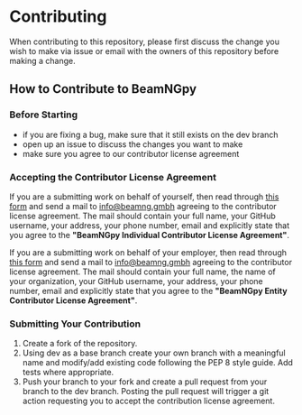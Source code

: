 # Contributing

When contributing to this repository, please first discuss the change you wish to make via issue or email with the owners of this repository before making a change.

## How to Contribute to BeamNGpy

### Before Starting

* if you are fixing a bug, make sure that it still exists on the dev branch
* open up an issue to discuss the changes you want to make
* make sure you agree to our contributor license agreement

### Accepting the Contributor License Agreement

If you are a submitting work on behalf of yourself, then read through [this form](https://github.com/BeamNG/BeamNGpy/blob/dev/docs/CLA-individual.pdf) and send a mail to  info@beamng.gmbh agreeing to the contributor license agreement. The mail should contain your full name, your GitHub username, your address, your phone number, email and explicitly state that you agree to the **"BeamNGpy Individual Contributor License Agreement"**.

If you are a submitting work on behalf of your employer, then read through [this form](https://github.com/BeamNG/BeamNGpy/blob/dev/docs/CLA-entity.pdf) and send a mail to  info@beamng.gmbh agreeing to the contributor license agreement. The mail should contain your full name, the name of your organization, your GitHub username, your address, your phone number, email and explicitly state that you agree to the **"BeamNGpy Entity Contributor License Agreement"**.

### Submitting Your Contribution

1. Create a fork of the repository.
2. Using dev as a base branch create your own branch with a meaningful name and modify/add existing code following the PEP 8 style guide. Add tests where appropriate.
3. Push your branch to your fork and create a pull request from your branch to the dev branch. Posting the pull request will trigger a git action requesting you to accept the contribution license agreement.
